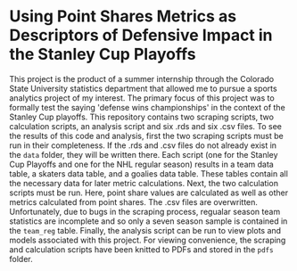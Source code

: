 # Using Point Shares Metrics as Descriptors of Defensive Impact in the Stanley Cup Playoffs

This project is the product of a summer internship through the Colorado State University statistics department that allowed me to pursue a sports analytics project of my interest. The primary focus of this project was to formally test the saying 'defense wins championships' in the context of the Stanley Cup playoffs. 
This repository contains two scraping scripts, two calculation scripts, an analysis script and six .rds and six .csv files. To see the results of this code and analysis, first the two scraping scripts must be run in their completeness. If the .rds and .csv files do not already exist in the `data` folder, they will be written there. Each script (one for the Stanley Cup Playoffs and one for the NHL regular season) results in a team data table, a skaters data table, and a goalies data table. These tables contain all the necessary data for later metric calculations. Next, the two calculation scripts must be run. Here, point share values are calculated as well as other metrics calculated from point shares. The .csv files are overwritten. Unfortunately, due to bugs in the scraping process, regualar season team statistics are incomplete and so only a seven season sample is contained in the `team_reg` table. Finally, the analysis script can be run to view plots and models associated with this project. For viewing convenience, the scraping and calculation scripts have been knitted to PDFs and stored in the `pdfs` folder. 

